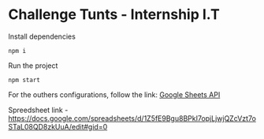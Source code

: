 # Challenge Tunts - Internship I.T
Install dependencies 
```
npm i
```

Run the project
```
npm start
```

For the outhers configurations, follow the link:
[Google Sheets API]( https://developers.google.com/sheets/api/quickstart/nodejs )

Spreedsheet link - https://docs.google.com/spreadsheets/d/1Z5fE9Bgu8BPkI7opjLjwjQZcVzt7oSTaL08QD8zkUuA/edit#gid=0 

